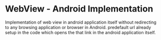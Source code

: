 # WebView - Android Implementation

Implementation of web view in android application itself without redirecting to any browsing application or browser in Android.
predefault url already setup in the code which opens the that link in the android application itself.
